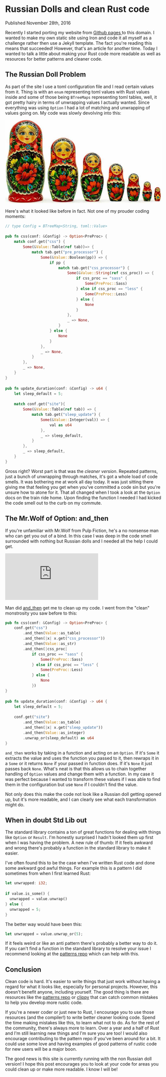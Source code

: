 # Russian Dolls and clean Rust code
Published November 28th, 2016

Recently I started porting my website from [Github pages
](https://mgattozzi.github.io) to this domain. I wanted to make my own
static site using Iron and code it all myself as a challenge rather then use
a Jekyll template. The fact you're reading this means that
succeeded! However, that's an article for another time. Today I wanted
to talk a little about making your Rust code more readable as well as resources
for better patterns and cleaner code.

## The Russian Doll Problem
As part of the site I use a toml configuration file and I read certain
values from it. Thing is with an `enum` representing toml values with Rust
values inside and some of those being `BTreeMaps` representing toml tables,
well, it got pretty hairy in terms of unwrapping values I actually wanted.
Since everything was using `Option` I had a lot of matching and
unwrapping of values going on. My code was slowly devolving into
this:

<img class="center-block img-responsive" src="/static/images/russian_dolls.jpg" alt="Russian Dolls">

Here's what it looked like before in fact. Not one of my prouder coding
moments:

```rust
// type Config = BTreeMap<String, toml::Value>

pub fn css(conf: &Config) -> Option<PreProc> {
    match conf.get("css") {
        Some(&Value::Table(ref tab))=> {
            match tab.get("pre_processor") {
                Some(&Value::Boolean(pp)) => {
                    if pp {
                        match tab.get("css_processor") {
                            Some(&Value::String(ref css_proc)) => {
                                if css_proc == "sass" {
                                    Some(PreProc::Sass)
                                } else if css_proc == "less" {
                                    Some(PreProc::Less)
                                } else {
                                    None
                                }
                            },
                            _ => None,
                        }
                    } else {
                        None
                    }
                },
                _ => None,
            }
        },
        _ => None,
    }
}

pub fn update_duration(conf: &Config) -> u64 {
    let sleep_default = 5;

    match conf.get("site"){
        Some(&Value::Table(ref tab)) => {
            match tab.get("sleep_update") {
                Some(&Value::Integer(val)) => {
                    val as u64
                },
                _ => sleep_default,
            }
        },
        _ => sleep_default,
    }
}
```

Gross right? Worst part is that was the *cleaner version*. Repeated patterns,
just a bunch of unwrapping through matches, it's got a whole load of code
smells. It was bothering me at work all day today. It was just sitting there
giving me that feeling you get when you've committed a code sin but
you're unsure how to atone for it. That all changed when I took a look at
the `Option` docs on the train ride home. Upon finding the function I needed
I had kicked the code smell out to the curb on my commute.

## The Mr.Wolf of Option: and_then

If you're unfamiliar with Mr.Wolf from Pulp Fiction, he's a no nonsense
man who can get you out of a bind. In this case I was deep in the code
smell surrounded with nothing but Russian dolls and I needed all the
help I could get.

<div class="video-container">
  <iframe width="auto" height="auto" src="https://www.youtube.com/embed/IgzFPOMjiC8" frameborder="0" allowfullscreen></iframe>
</div>

Man did
[and_then](https://doc.rust-lang.org/std/option/enum.Option.html#method.and_then) get me to
clean up my code. I went from the "clean" monstrosity you saw before to this:

```rust
pub fn css(conf: &Config) -> Option<PreProc> {
    conf.get("css")
        .and_then(Value::as_table)
        .and_then(|x| x.get("css_processor"))
        .and_then(Value::as_str)
        .and_then(|css_proc|
            if css_proc == "sass" {
                Some(PreProc::Sass)
            } else if css_proc == "less" {
                Some(PreProc::Less)
            } else {
                None
            })
}

pub fn update_duration(conf: &Config) -> u64 {
    let sleep_default = 5;

    conf.get("site")
        .and_then(Value::as_table)
        .and_then(|x| x.get("sleep_update"))
        .and_then(Value::as_integer)
        .unwrap_or(sleep_default) as u64
}
```

`and_then` works by taking in a function and acting on an `Option`. If it's
`Some` it extracts the value and uses the function you passed to it,
then rewraps it in a `Some` or it returns `None` if your passed in function does.
If it's `None` it just passes back `None`.
What's neat is that this allows us to chain together handling of
`Option` values and change them with a function. In my case it was
perfect because I wanted to transform these values if I was able to find
them in the configuration but use `None` if I couldn't find the value.

Not only does this make the code not look like a Russian doll getting
opened up, but it's more readable, and I can clearly see what each
transformation might do.

## When in doubt Std Lib out
The standard library contains a ton of great functions for dealing with
things like `Option` or `Result`. I'm honestly surprised I hadn't looked
them up first when I was having the problem. A new rule of thumb: If it
feels awkward and wrong there's probably a function in the standard
library to make it easier.

I've often found this to be the case when I've written Rust code and done
some awkward god awful things. For example this is a pattern I did
sometimes from when I first learned Rust:

```rust
let unwrapped: i32;

if value.is_some() {
  unwrapped = value.unwrap()
} else {
  unwrapped = 5;
}

```

The better way would have been this:

```rust
let unwrapped = value.unwrap_or(5);
```

If it feels weird or like an anti pattern there's probably a better way
to do it. If you can't find a function in the standard library to resolve
your issue I recommend looking at the [patterns repo](https://github.com/rust-unofficial/patterns)
which can help with this.

## Conclusion
Clean code is hard. It's easier to write things that just work without
having a regard for what it looks like, especially for personal projects.
However, this doesn't benefit anyone, including yourself. The good thing
is there are resources like the [patterns repo](https://github.com/rust-unofficial/patterns) or
[clippy](https://github.com/Manishearth/rust-clippy) that can catch
common mistakes to help you develop more rustic code.

If you're a newer coder or just new to Rust, I encourage you to use those resources (and
the compiler!) to write better cleaner looking code. Spend the time
making mistakes like this, to learn what not to do. As for the rest of
the community, there's always more to learn. Over a year and a half of
Rust and I'm still learning new things and I'm sure you are too! I would
also encourage contributing to the pattern repo if you've been around
for a bit. It could use some love and having examples of good patterns
of rustic code for new users will be a major boon.

The good news is this site is currently running with the non Russian
doll version! I hope this post encourages you to look at your code
for areas you could clean up or make more readable. I know I will be!
